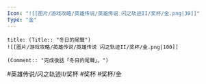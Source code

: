 ```yaml
---
Icon: "![[图片/游戏攻略/英雄传说/英雄传说 闪之轨迹II/奖杯/金.png|30]]"
Type: "金"
---
```

```ad-ed-sen-2-gold
title: (Title:: "冬日的尾聲")
![[图片/游戏攻略/英雄传说/英雄传说 闪之轨迹II/奖杯/金.png|100]]

(Comment:: "完成後話「冬日的尾聲」。")
```

#英雄传说/闪之轨迹II/奖杯  #奖杯 #奖杯/金
